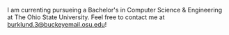 I am currenting pursueing a Bachelor's in Computer Science & Engineering at The Ohio State University. Feel free to contact me at burklund.3@buckeyemail.osu.edu!
